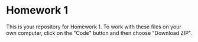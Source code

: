 # Homework 1

This is your repository for Homework 1. To work with these files on your own computer, click on the "Code" button and then choose "Download ZIP".
